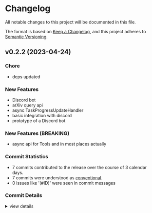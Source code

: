 # Changelog

All notable changes to this project will be documented in this file.

The format is based on [Keep a Changelog](https://keepachangelog.com/en/1.0.0/),
and this project adheres to [Semantic Versioning](https://semver.org/spec/v2.0.0.html).

## v0.2.2 (2023-04-24)

### Chore

 - <csr-id-7ea6a11630303aefa30680b17f67d7f45ef08c15/> deps updated

### New Features

 - <csr-id-8be8d0f3044a1bbfb5fdbc6fb6c7c8ec682f7114/> Discord bot
 - <csr-id-0840086e2f5da2ebcdddec960c5308ca0eacb8c5/> arXiv query api
 - <csr-id-774d5a6c2dbadf934166e2d7e5665b6cf2ac4280/> async TaskProgressUpdateHandler
 - <csr-id-dee80b442c8035b4d2bf17a2683ff2c3c2a9a585/> basic integration with discord
 - <csr-id-c4981fef8e0fa65a866ddff1582d6b4b39eae8c7/> prototype of a Discord bot

### New Features (BREAKING)

 - <csr-id-772e8eb4184efd0b305e460a31d719c237790098/> async api for Tools and in most places actually

### Commit Statistics

<csr-read-only-do-not-edit/>

 - 7 commits contributed to the release over the course of 3 calendar days.
 - 7 commits were understood as [conventional](https://www.conventionalcommits.org).
 - 0 issues like '(#ID)' were seen in commit messages

### Commit Details

<csr-read-only-do-not-edit/>

<details><summary>view details</summary>

 * **Uncategorized**
    - Discord bot ([`8be8d0f`](https://github.com/ssoudan/sapiens/commit/8be8d0f3044a1bbfb5fdbc6fb6c7c8ec682f7114))
    - ArXiv query api ([`0840086`](https://github.com/ssoudan/sapiens/commit/0840086e2f5da2ebcdddec960c5308ca0eacb8c5))
    - Deps updated ([`7ea6a11`](https://github.com/ssoudan/sapiens/commit/7ea6a11630303aefa30680b17f67d7f45ef08c15))
    - Async TaskProgressUpdateHandler ([`774d5a6`](https://github.com/ssoudan/sapiens/commit/774d5a6c2dbadf934166e2d7e5665b6cf2ac4280))
    - Basic integration with discord ([`dee80b4`](https://github.com/ssoudan/sapiens/commit/dee80b442c8035b4d2bf17a2683ff2c3c2a9a585))
    - Prototype of a Discord bot ([`c4981fe`](https://github.com/ssoudan/sapiens/commit/c4981fef8e0fa65a866ddff1582d6b4b39eae8c7))
    - Async api for Tools and in most places actually ([`772e8eb`](https://github.com/ssoudan/sapiens/commit/772e8eb4184efd0b305e460a31d719c237790098))
</details>

